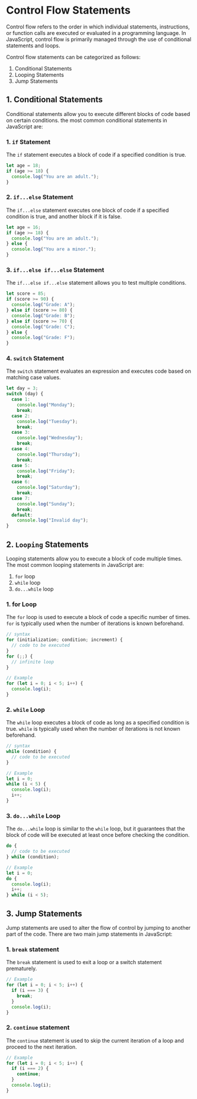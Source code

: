 # Control Flow Statements

Control flow refers to the order in which individual statements, instructions, or function calls are executed or evaluated in a programming language. In JavaScript, control flow is primarily managed through the use of conditional statements and loops.

Control flow statements can be categorized as follows:

1. Conditional Statements
2. Looping Statements
3. Jump Statements

## 1. Conditional Statements

Conditional statements allow you to execute different blocks of code based on certain conditions. the most common conditional statements in JavaScript are:

### 1. `if` Statement

The `if` statement executes a block of code if a specified condition is true.

```javascript
let age = 18;
if (age >= 18) {
  console.log("You are an adult.");
}
```

### 2. `if...else` Statement

The `if...else` statement executes one block of code if a specified condition is true, and another block if it is false.

```javascript
let age = 16;
if (age >= 18) {
  console.log("You are an adult.");
} else {
  console.log("You are a minor.");
}
```

### 3. `if...else if...else` Statement

The `if...else if...else` statement allows you to test multiple conditions.

```javascript
let score = 85;
if (score >= 90) {
  console.log("Grade: A");
} else if (score >= 80) {
  console.log("Grade: B");
} else if (score >= 70) {
  console.log("Grade: C");
} else {
  console.log("Grade: F");
}
```

### 4. `switch` Statement

The `switch` statement evaluates an expression and executes code based on matching case values.

```javascript
let day = 3;
switch (day) {
  case 1:
    console.log("Monday");
    break;
  case 2:
    console.log("Tuesday");
    break;
  case 3:
    console.log("Wednesday");
    break;
  case 4:
    console.log("Thursday");
    break;
  case 5:
    console.log("Friday");
    break;
  case 6:
    console.log("Saturday");
    break;
  case 7:
    console.log("Sunday");
    break;
  default:
    console.log("Invalid day");
}
```

## 2. `Looping` Statements

Looping statements allow you to execute a block of code multiple times. The most common looping statements in JavaScript are:

1. `for` loop
2. `while` loop
3. `do...while` loop

### 1. for Loop

The `for` loop is used to execute a block of code a specific number of times. `for` is typically used when the number of iterations is known beforehand.

```javascript
// syntax
for (initialization; condition; increment) {
  // code to be executed
}
for (;;) {
  // infinite loop
}
```

```javascript
// Example
for (let i = 0; i < 5; i++) {
  console.log(i);
}
```

### 2. `while` Loop

The `while` loop executes a block of code as long as a specified condition is true. `while` is typically used when the number of iterations is not known beforehand.

```javascript
// syntax
while (condition) {
  // code to be executed
}
```

```javascript
// Example
let i = 0;
while (i < 5) {
  console.log(i);
  i++;
}
```

### 3. `do...while` Loop

The `do...while` loop is similar to the `while` loop, but it guarantees that the block of code will be executed at least once before checking the condition.

```javascript
do {
  // code to be executed
} while (condition);
```

```javascript
// Example
let i = 0;
do {
  console.log(i);
  i++;
} while (i < 5);
```

## 3. Jump Statements

Jump statements are used to alter the flow of control by jumping to another part of the code. There are two main jump statements in JavaScript:

### 1. `break` statement

The `break` statement is used to exit a loop or a switch statement prematurely.

```javascript
// Example
for (let i = 0; i < 5; i++) {
  if (i === 3) {
    break;
  }
  console.log(i);
}
```

### 2. `continue` statement

The `continue` statement is used to skip the current iteration of a loop and proceed to the next iteration.

```javascript
// Example
for (let i = 0; i < 5; i++) {
  if (i === 2) {
    continue;
  }
  console.log(i);
}
```
